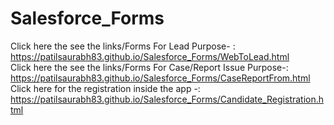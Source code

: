 # Salesforce_Forms
Click here the see the links/Forms For Lead Purpose- : https://patilsaurabh83.github.io/Salesforce_Forms/WebToLead.html<br>
Click here the see the links/Forms For Case/Report Issue Purpose-:  https://patilsaurabh83.github.io/Salesforce_Forms/CaseReportFrom.html<br>
Click here for the registration inside the app -: https://patilsaurabh83.github.io/Salesforce_Forms/Candidate_Registration.html
